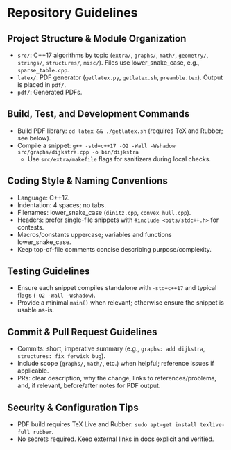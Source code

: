# Repository Guidelines

## Project Structure & Module Organization
- `src/`: C++17 algorithms by topic (`extra/`, `graphs/`, `math/`, `geometry/`, `strings/`, `structures/`, `misc/`). Files use lower_snake_case, e.g., `sparse_table.cpp`.
- `latex/`: PDF generator (`getlatex.py`, `getlatex.sh`, `preamble.tex`). Output is placed in `pdf/`.
- `pdf/`: Generated PDFs.

## Build, Test, and Development Commands
- Build PDF library: `cd latex && ./getlatex.sh` (requires TeX and Rubber; see below).
- Compile a snippet: `g++ -std=c++17 -O2 -Wall -Wshadow src/graphs/dijkstra.cpp -o bin/dijkstra`
  - Use `src/extra/makefile` flags for sanitizers during local checks.

## Coding Style & Naming Conventions
- Language: C++17.
- Indentation: 4 spaces; no tabs.
- Filenames: lower_snake_case (`dinitz.cpp`, `convex_hull.cpp`).
- Headers: prefer single-file snippets with `#include <bits/stdc++.h>` for contests.
- Macros/constants uppercase; variables and functions lower_snake_case.
- Keep top-of-file comments concise describing purpose/complexity.

## Testing Guidelines
- Ensure each snippet compiles standalone with `-std=c++17` and typical flags (`-O2 -Wall -Wshadow`).
- Provide a minimal `main()` when relevant; otherwise ensure the snippet is usable as-is.

## Commit & Pull Request Guidelines
- Commits: short, imperative summary (e.g., `graphs: add dijkstra`, `structures: fix fenwick bug`).
- Include scope (`graphs/`, `math/`, etc.) when helpful; reference issues if applicable.
- PRs: clear description, why the change, links to references/problems, and, if relevant, before/after notes for PDF output.

## Security & Configuration Tips
- PDF build requires TeX Live and Rubber: `sudo apt-get install texlive-full rubber`.
- No secrets required. Keep external links in docs explicit and verified.
